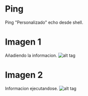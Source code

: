 # Ping
 Ping "Personalizado" echo desde shell.
# Imagen 1
 Añadiendo la informacion.
![alt tag](https://media.discordapp.net/attachments/776837293934641152/897126409586225292/1633961356786.png)
# Imagen 2
 Informacion ejecutandose.
![alt tag](https://media.discordapp.net/attachments/776837293934641152/897126409988898886/1633961512989.png)

